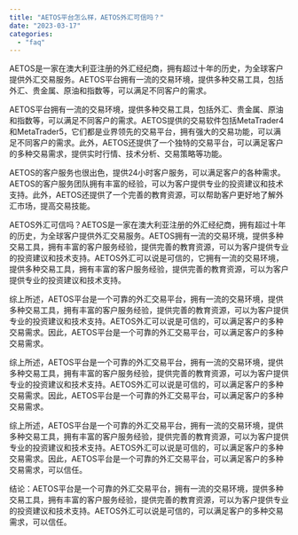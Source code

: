 ```yaml
---
title: "AETOS平台怎么样，AETOS外汇可信吗？"
date: "2023-03-17"
categories: 
  - "faq"
---
```


AETOS是一家在澳大利亚注册的外汇经纪商，拥有超过十年的历史，为全球客户提供外汇交易服务。AETOS平台拥有一流的交易环境，提供多种交易工具，包括外汇、贵金属、原油和指数等，可以满足不同客户的需求。

AETOS平台拥有一流的交易环境，提供多种交易工具，包括外汇、贵金属、原油和指数等，可以满足不同客户的需求。AETOS提供的交易软件包括MetaTrader4和MetaTrader5，它们都是业界领先的交易平台，拥有强大的交易功能，可以满足不同客户的需求。此外，AETOS还提供了一个独特的交易平台，可以满足客户的多种交易需求，提供实时行情、技术分析、交易策略等功能。

AETOS的客户服务也很出色，提供24小时客户服务，可以满足客户的各种需求。AETOS的客户服务团队拥有丰富的经验，可以为客户提供专业的投资建议和技术支持。此外，AETOS还提供了一个完善的教育资源，可以帮助客户更好地了解外汇市场，提高交易技能。

AETOS外汇可信吗？AETOS是一家在澳大利亚注册的外汇经纪商，拥有超过十年的历史，为全球客户提供外汇交易服务。AETOS拥有一流的交易环境，提供多种交易工具，拥有丰富的客户服务经验，提供完善的教育资源，可以为客户提供专业的投资建议和技术支持。AETOS外汇可以说是可信的，它拥有一流的交易环境，提供多种交易工具，拥有丰富的客户服务经验，提供完善的教育资源，可以为客户提供专业的投资建议和技术支持。

综上所述，AETOS平台是一个可靠的外汇交易平台，拥有一流的交易环境，提供多种交易工具，拥有丰富的客户服务经验，提供完善的教育资源，可以为客户提供专业的投资建议和技术支持。AETOS外汇可以说是可信的，可以满足客户的多种交易需求。因此，AETOS平台是一个可靠的外汇交易平台，可以满足客户的多种交易需求。

综上所述，AETOS平台是一个可靠的外汇交易平台，拥有一流的交易环境，提供多种交易工具，拥有丰富的客户服务经验，提供完善的教育资源，可以为客户提供专业的投资建议和技术支持。AETOS外汇可以说是可信的，可以满足客户的多种交易需求。因此，AETOS平台是一个可靠的外汇交易平台，可以满足客户的多种交易需求。

综上所述，AETOS平台是一个可靠的外汇交易平台，拥有一流的交易环境，提供多种交易工具，拥有丰富的客户服务经验，提供完善的教育资源，可以为客户提供专业的投资建议和技术支持。AETOS外汇可以说是可信的，可以满足客户的多种交易需求。因此，AETOS平台是一个可靠的外汇交易平台，可以满足客户的多种交易需求，可以信任。

结论：AETOS平台是一个可靠的外汇交易平台，拥有一流的交易环境，提供多种交易工具，拥有丰富的客户服务经验，提供完善的教育资源，可以为客户提供专业的投资建议和技术支持。AETOS外汇可以说是可信的，可以满足客户的多种交易需求，可以信任。
